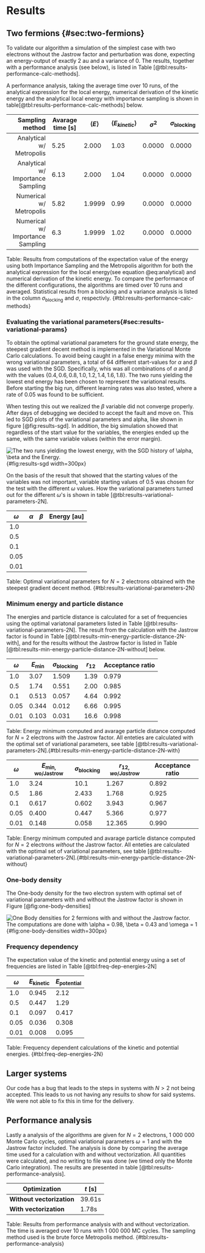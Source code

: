 # Results

## Two fermions {#sec:two-fermions}

To validate our algorithm a simulation of the simplest case with two electrons without the Jastrow factor and perturbation was done, expecting an energy-output of exactly 2 au and a variance of 0. The results, together with a performance analysis (see below), is listed in Table [@tbl:results-performance-calc-methods]. 

A performance analysis, taking the average time over 10 runs, of the analytical expression for the local energy, numerical derivation of the kinetic energy and the analytical local energy with importance sampling is shown in table[@tbl:results-performance-calc-methods] below.


| Sampling method                   | Avarage time [s]|$\langle E \rangle$|$\langle E_{kinetic}\rangle$|$\sigma^2$|$\sigma_{\text{blocking}}$|
| ----:                             | ---             |---                |---                          |---       |---                      |
| Analytical w/ Metropolis          | 5.25            | 2.000             |1.03                         | 0.0000   | 0.0000                  |
| Analytical w/ Importance Sampling | 6.13            | 2.000             |1.04                         | 0.0000   | 0.0000                  |
| Numerical w/ Metropolis           | 5.82            | 1.9999            | 0.99                        | 0.0000   | 0.0000                  |
| Numerical w/ Importance Sampling  | 6.3             | 1.9999            | 1.02                        | 0.0000   | 0.0000                  |

Table: Results from computations of the expectation value of the energy using both Importance Sampling and the Metropolis algorithm for both the analytical expression for the local energy(see equation @eq:analytical) and numerical derivation of the kinetic energy. To compare the performance of the different configurations, the algorithms are timed over 10 runs and averaged. Statistical results from a blocking and a variance analysis is listed in the column $\sigma_\text{blocking}$ and $\sigma$, respectivly. {#tbl:results-performance-calc-methods} 


### Evaluating the variational parameters{#sec:results-variational-params}

To obtain the optimal variational parameters for the ground state energy, the steepest gradient decent method is implemented in the Variational Monte Carlo calculations. To avoid being caught in a false energy minima with the wrong variational parameters, a total of $64$ different start-values for $\alpha$ and $\beta$ was used with the SGD. Specifically, whis was all combinations of $\alpha$ and $\beta$ with the values $\{0.4, 0.6, 0.8, 1.0, 1.2, 1.4, 1.6, 1.8\}$. The two runs yielding the lowest end energy has been chosen to represent the variational results. Before starting the big run, different learning rates was also tested, where a rate of $0.05$ was found to be sufficient.

When testing this out we realized the $\beta$ variable did not converge properly. After days of debugging we decided to accept the fault and move on. This led to SGD plots of the variational parameters and alpha, like shown in figure [@fig:results-sgd]. In addition, the big simulation showed that regardless of the start value for the variables, the energies ended up the same, with the same variable values (within the error margin).

![The two runs yielding the lowest energy, with the SGD history of $\alpha$, $\beta$ and the Energy.](sgd.png){#fig:results-sgd width=300px}

On the basis of the result that showed that the starting values of the variables was not important, variable starting values of $0.5$ was chosen for the test with the different $\omega$ values. How the variational parameters turned out for the different $\omega$'s is shown in table [@tbl:results-variational-parameters-2N].

| $\omega$ 	| $\alpha$ 	| $\beta$ 	| Energy [au] 	|
|----------	|----------	|---------	|------------	|
| $1.0$    	|          	|         	|            	|
| $0.5$    	|          	|         	|            	|
| $0.1$    	|          	|         	|            	|
| $0.05$   	|          	|         	|            	|
| $0.01$   	|          	|         	|            	|

Table: Optimal variational parameters for $N = 2$ electrons obtained with the steepest gradient decent method. {#tbl:results-variational-parameters-2N}


### Minimum energy and particle distance
The energies and particle distance is calculated for a set of frequencies using the optimal variatonal parameters listed in Table [@tbl:results-variational-parameters-2N]. The result from the calculation with the Jastrow factor is found in Table [@tbl:results-min-energy-particle-distance-2N-with], and for the results without the Jastrow factor is listed in Table [@tbl:results-min-energy-particle-distance-2N-without] below. 

| $\omega$ 	| $E_{\text{min}}$ 	| $\sigma_{\text{blocking}}$ 	| $r_{12}$ 	| Acceptance ratio 	|
|----------	|------------------	|----------------------------	|----------	|------------------	|
| $1.0$    	| 3.07             	| 1.509                      	| 1.39     	| 0.979            	|
| $0.5$    	| 1.74             	| 0.551                      	| 2.00     	| 0.985            	|
| $0.1$    	| 0.513            	| 0.057                      	| 4.64     	| 0.992            	|
| $0.05$   	| 0.344            	| 0.012                      	| 6.66     	| 0.995            	|
| $0.01$   	| 0.103            	| 0.031                      	| 16.6     	| 0.998            	|

Table: Energy minimum computed and avarage particle distance computed for $N = 2$ electrons *with* the Jastrow factor. All enteties are calculated with the optimal set of variational parameters, see table [@tbl:results-variational-parameters-2N].{#tbl:results-min-energy-particle-distance-2N-with}


| $\omega$ 	| $E_{\text{min, wo/Jastrow}}$ 	| $\sigma_{\text{blocking}}$ 	| $r_{12, wo/Jastrow}$ 	| Acceptance ratio 	|
|----------	|------------------------------	|----------------------------	|----------------------	|------------------	|
| $1.0$    	| 3.24                         	| 10.1                       	| 1.267                	| 0.892            	|
| $0.5$    	| 1.86                         	| 2.433                      	| 1.768                	| 0.925            	|
| $0.1$    	| 0.617                        	| 0.602                      	| 3.943                	| 0.967            	|
| $0.05$   	| 0.400                        	| 0.447                      	| 5.366                	| 0.977            	|
| $0.01$   	| 0.148                        	| 0.058                      	| 12.365               	| 0.990            	|
Table: Energy minimum computed and avarage particle distance computed for $N = 2$ electrons *without* the Jastrow factor. All enteties are calculated with the optimal set of variational parameters, see table [@tbl:results-variational-parameters-2N].{#tbl:results-min-energy-particle-distance-2N-without}

### One-body density

The One-body density for the two electron system with optimal set of variational parameters with and without the Jastrow factor is shown in Figure [@fig:one-body-densities]

![One Body densities for 2 fermions with and without the Jastrow factor. The computations are done with $\alpha = 0.98$, $\beta = 0.43$ and $\omega = 1$](onebodydensity_2p.png){#fig:one-body-densities width=300px}

### Frequency dependency

The expectation value of the kinetic and potential energy using a set of frequencies are listed in Table [@tbl:freq-dep-energies-2N]

| $\omega$ 	| $E_{\text{kinetic}}$ 	| $E_{\text{potential}}$ 	|
|----------	|----------------------	|------------------------	|
| $1.0$    	|       0.945          	|    2.12                 	|
| $0.5$    	|       0.447          	|    1.29                  	|
| $0.1$    	|       0.097         	|    0.417                 	|
| $0.05$   	|       0.036          	|    0.308                	|
| $0.01$   	|       0.008         	|    0.095                 	|

Table: Frequency dependent calculations of the kinetic and potential energies. {#tbl:freq-dep-energies-2N}

## Larger systems

Our code has a bug that leads to the steps in systems with $N > 2$ not being accepted. This leads to us not having any results to show for said systems. We were not able to fix this in time for the delivery.

## Performance analysis

Lastly a analysis of the algorithms are given for $N = 2$ electrons, 1 000 000 Monte Carlo cycles, optimal variational parameters $\omega = 1$ and with the Jastrow factor included. The analysis is done by comparing the average time used for a calculation with and without vectorization. All quantities were calculated, and no writing to file was done (we timed only the Monte Carlo integration). The results are presented in table [@tbl:results-performance-analysis].

| Optimization               	| $t$ [s] |
|---                        	|---            |
| **Without vectorization**		| 39.61s |
| **With vectorization**        | 1.78s  |

Table: Results from performance analysis with and without vectorization. The time is averaged over 10 runs with 1 000 000 MC cycles. The sampling method used is the brute force Metropolis method. {#tbl:results-performance-analysis}



<!-- Necessary to write something about which computers/specs the analysis is done at?? -->
